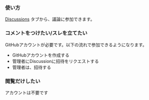 ### 使い方
[Discussions](https://github.com/meme2wsx/Sample1/discussions) タブから、議論に参加できます。

### コメントをつけたい/スレを立てたい

GitHubアカウントが必要です。以下の流れで参加できるようになります。

- GitHubアカウントを作成する
- 管理者にDiscussionに招待をリクエストする
- 管理者は、招待する


### 閲覧だけしたい

アカウントは不要です


